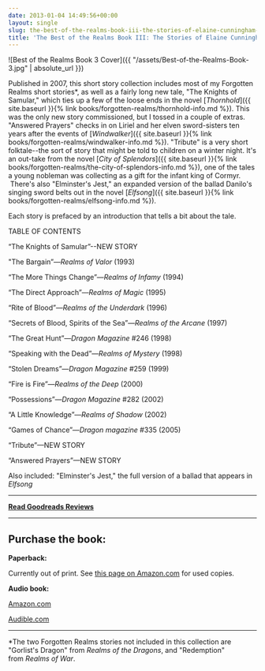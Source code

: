 ```yaml
---
date: 2013-01-04 14:49:56+00:00
layout: single
slug: the-best-of-the-realms-book-iii-the-stories-of-elaine-cunningham-info
title: 'The Best of the Realms Book III: The Stories of Elaine Cunningham'
---
```


![Best of the Realms Book 3 Cover]({{ "/assets/Best-of-the-Realms-Book-3.jpg" | absolute_url }})

Published in 2007, this short story collection includes most of my Forgotten Realms short stories*, as well as a fairly long new tale, "The Knights of Samular," which ties up a few of the loose ends in the novel [_Thornhold_]({{ site.baseurl }}{% link books/forgotten-realms/thornhold-info.md %}). This was the only new story commissioned, but I tossed in a couple of extras. "Answered Prayers" checks in on Liriel and her elven sword-sisters ten years after the events of [_Windwalker_]({{ site.baseurl }}{% link books/forgotten-realms/windwalker-info.md %}). "Tribute" is a very short folktale--the sort of story that might be told to children on a winter night. It's an out-take from the novel [_City of Splendors_]({{ site.baseurl }}{% link books/forgotten-realms/the-city-of-splendors-info.md %}), one of the tales a young nobleman was collecting as a gift for the infant king of Cormyr.  There's also "Elminster's Jest," an expanded version of the ballad Danilo's singing sword belts out in the novel [_Elfsong_]({{ site.baseurl }}{% link books/forgotten-realms/elfsong-info.md %}).

Each story is prefaced by an introduction that tells a bit about the tale.

TABLE OF CONTENTS


“The Knights of Samular”--NEW STORY

"The Bargain”—_Realms of Valor_ (1993)

“The More Things Change”—_Realms of Infamy_ (1994)

“The Direct Approach”—_Realms of Magic_ (1995)

“Rite of Blood”—_Realms of the Underdark_ (1996)

“Secrets of Blood, Spirits of the Sea”—_Realms of the Arcane_ (1997)

“The Great Hunt”—_Dragon Magazine_ #246 (1998)

“Speaking with the Dead”—_Realms of Mystery_ (1998)

“Stolen Dreams”—_Dragon Magazine_ #259 (1999)

“Fire is Fire”—_Realms of the Deep_ (2000)

“Possessions”—_Dragon Magazine_ #282 (2002)

“A Little Knowledge”—_Realms of Shadow_ (2002)

“Games of Chance”—_Dragon magazine_ #335 (2005)

“Tribute”—NEW STORY

“Answered Prayers”—NEW STORY

Also included: "Elminster's Jest," the full version of a ballad that appears in _Elfsong_

***

**[Read Goodreads Reviews](http://www.goodreads.com/book/show/19859.The_Best_of_the_Realms)**

***

## Purchase the book:

**Paperback:**

Currently out of print. See [this page on Amazon.com](http://www.amazon.com/Best-Realms-III-Cunningham-Forgotten/dp/0786942886/ref=la_B00458D7YO_1_14_title_0_main?ie=UTF8&qid=1357312147&sr=1-14) for used copies.

**Audio book:**

[Amazon.com](http://www.amazon.com/Best-Realms-III-Cunningham-Forgotten/dp/B00AY430WC/ref=la_B00458D7YO_1_2?s=books&ie=UTF8&qid=1357661973&sr=1-2)

[Audible.com](http://www.audible.com/pd/ref=sr_1_1?asin=B00AVZAHXO&qid=1357662029&sr=1-1)

***

*The two Forgotten Realms stories not included in this collection are "Gorlist's Dragon" from _Realms of the Dragons_, and "Redemption" from _Realms of War_.
